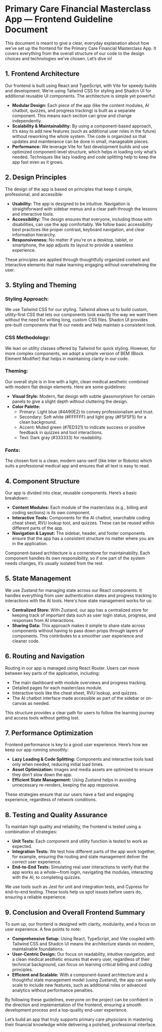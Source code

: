 # Primary Care Financial Masterclass App — Frontend Guideline Document

This document is meant to give a clear, everyday explanation about how we’ve set up the frontend for the Primary Care Financial Masterclass App. It covers everything from the overall structure of our code to the design choices and technologies we’ve chosen. Let’s dive in!

## 1. Frontend Architecture

Our frontend is built using React and TypeScript, with Vite for speedy builds and development. We’re using Tailwind CSS for styling and Shadcn UI for additional reusable UI components. The architecture is simple yet powerful:

- **Modular Design:** Each piece of the app (like the content modules, AI chatbot, quizzes, and progress tracking) is built as a separate component. This means each section can grow and change independently.
- **Scalability & Maintainability:** By using a component-based approach, it’s easy to add new features (such as additional user roles in the future) without reworking the whole system. The code is organized so that updates and maintenance can be done in small, manageable pieces.
- **Performance:** We leverage Vite for fast development builds and use optimized component-level structure, which helps in loading only what’s needed. Techniques like lazy loading and code splitting help to keep the app fast even as it grows.

## 2. Design Principles

The design of the app is based on principles that keep it simple, professional, and accessible:

- **Usability:** The app is designed to be intuitive. Navigation is straightforward with sidebar menus and a clear path through the lessons and interactive tools.
- **Accessibility:** The design ensures that everyone, including those with disabilities, can use the app comfortably. We follow basic accessibility best practices like proper contrast, keyboard navigation, and clear information hierarchy.
- **Responsiveness:** No matter if you’re on a desktop, tablet, or smartphone, the app adjusts its layout to provide a seamless experience.

These principles are applied through thoughtfully organized content and interactive elements that make learning engaging without overwhelming the user.

## 3. Styling and Theming

### Styling Approach:

We use Tailwind CSS for our styling. Tailwind allows us to build custom, utility-first CSS that lets our components look exactly the way we want them without the need for writing long, custom CSS files. Shadcn UI provides pre-built components that fit our needs and help maintain a consistent look.

### CSS Methodology:

We lean on utility classes offered by Tailwind for quick styling. However, for more complex components, we adopt a simple version of BEM (Block Element Modifier) that helps in maintaining clarity in our code.

### Theming:

Our overall style is in line with a light, clean medical aesthetic combined with modern flat design elements. Here are some guidelines:

- **Visual Style:** Modern, flat design with subtle glassmorphism for certain panels to give a slight depth without cluttering the design.
- **Color Palette:**
  - Primary: Light blue (#4A90E2) to convey professionalism and trust.
  - Secondary: Soft white (#FFFFFF) and light gray (#F5F5F5) for a clean background.
  - Accent: Muted green (#7ED321) to indicate success or positive feedback in quizzes and tool interactions.
  - Text: Dark gray (#333333) for readability.

### Fonts:

The chosen font is a clean, modern sans-serif (like Inter or Roboto) which suits a professional medical app and ensures that all text is easy to read.

## 4. Component Structure

Our app is divided into clear, reusable components. Here’s a basic breakdown:

- **Content Modules:** Each module of the masterclass (e.g., billing and coding sections) is its own component.
- **Interactive Tools:** Components for the AI chatbot, searchable coding cheat sheet, RVU lookup tool, and quizzes. These can be reused within different parts of the app.
- **Navigation & Layout:** The sidebar, header, and footer components ensure that the app has a consistent structure no matter where you are in the application.

Component-based architecture is a cornerstone for maintainability. Each component handles its own responsibility, so if one part of the system needs changes, it’s usually isolated from the rest.

## 5. State Management

We use Zustand for managing state across our React components. It handles everything from user authentication states and progress tracking to interactions with the AI tools. Here's how state management works for us:

- **Centralized Store:** With Zustand, our app has a centralized store for keeping track of important data such as user login status, progress, and responses from AI interactions.
- **Sharing Data:** This approach makes it simple to share state across components without having to pass down props through layers of components. This contributes to a smoother user experience and cleaner code.

## 6. Routing and Navigation

Routing in our app is managed using React Router. Users can move between key parts of the application, including:

- The main dashboard with module overviews and progress tracking.
- Detailed pages for each masterclass module.
- Interactive tools like the cheat sheet, RVU lookup, and quizzes.
- The AI chatbot interface made accessible as part of the sidebar or on-canvas as needed.

This structure provides a clear path for users to follow the learning journey and access tools without getting lost.

## 7. Performance Optimization

Frontend performance is key to a good user experience. Here’s how we keep our app running smoothly:

- **Lazy Loading & Code Splitting:** Components and interactive tools load only when needed, reducing initial load times.
- **Asset Optimization:** Images and media assets are optimized to ensure they don’t slow down the app.
- **Efficient State Management:** Using Zustand helps in avoiding unnecessary re-renders, keeping the app responsive.

These strategies ensure that our users have a fast and engaging experience, regardless of network conditions.

## 8. Testing and Quality Assurance

To maintain high quality and reliability, the frontend is tested using a combination of strategies:

- **Unit Tests:** Each component and utility function is tested to work as expected.
- **Integration Tests:** We test how different parts of the app work together, for example, ensuring the routing and state management deliver the correct user experience.
- **End-to-End Tests:** Simulating real user interactions to verify that the app works as a whole—from login, navigating the modules, interacting with the AI, to completing quizzes.

We use tools such as Jest for unit and integration tests, and Cypress for end-to-end testing. These tools help us spot issues before users do, ensuring a reliable experience.

## 9. Conclusion and Overall Frontend Summary

To sum up, our frontend is designed with clarity, modularity, and a focus on user experience. A few points to note:

- **Comprehensive Setup:** Using React, TypeScript, and Vite coupled with Tailwind CSS and Shadcn UI means the architecture stands on modern, maintainable foundations.
- **User-Centric Design:** Our focus on readability, intuitive navigation, and a clean medical aesthetic ensures that every user, regardless of their technical background, can focus on learning critical billing and coding principles.
- **Efficient and Scalable:** With a component-based architecture and a thoughtful state management model (using Zustand), the app can easily scale to include new features, such as additional roles or advanced analytics without performance penalties.

By following these guidelines, everyone on the project can be confident in the direction and implementation of the frontend, ensuring a smooth development process and a top-quality end-user experience.

Let’s build an app that truly supports primary care physicians in mastering their financial knowledge while delivering a polished, professional interface.